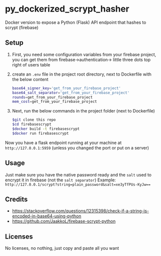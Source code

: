 # py_dockerized_scrypt_hasher

 Docker version to expose a Python (Flask) API endpoint that hashes to scrypt (firebase)

## Setup

1. First, you need some configuration variables from your firebase project, you can get them from firebase->authentication-> little three dots top right of users table

2. create an `.env` file in the project root directory, next to Dockerfile with the below content

    ```bash
    base64_signer_key='get_from_your_firebase_project'
    base64_salt_separator='get_from_your_firebase_project'
    rounds=get_from_your_firebase_project
    mem_cost=get_from_your_firebase_project
    ```

3. Next, run the below commands in the project folder (next to Dockerfile)

    ```bash
    $git clone this repo
    $cd firebasescrypt
    $docker build -t firebasescrypt
    $docker run firebasescrypt
    ```

Now you have a flask endpoint running at your machine at `http://127.0.0.1:5959` (unless you changed the port or put on a server)

## Usage

Just make sure you have the native password ready and the `salt` used to encrypt it in firebase (not the `salt separator`)
Example:
    `http://127.0.0.1/scrypt?string=plain_password&salt=xe3yTfPUs-KyJw==`

## Credits

- https://stackoverflow.com/questions/12315398/check-if-a-string-is-encoded-in-base64-using-python
- https://github.com/JaakkoL/firebase-scrypt-python

## Licenses

No licenses, no nothing, just copy and paste all you want